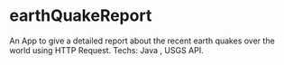 # earthQuakeReport
An App to give a detailed report about the recent earth quakes over the world using HTTP Request.
Techs: Java , USGS API.

